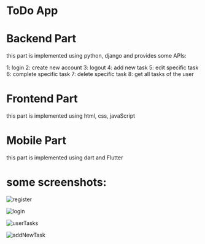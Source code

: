 # ToDo App

# Backend Part
this part is implemented using python, django and provides some APIs:

  1: login
  2: create new account
  3: logout
  4: add new task
  5: edit specific task
  6: complete specific task
  7: delete specific task 
  8: get all tasks of the user

# Frontend Part
this part is implemented using html, css, javaScript

# Mobile Part
this part is implemented using dart and Flutter 



# some screenshots:


![register](https://github.com/NadaOmar22/ToDo/assets/75037231/6139cec3-7bbe-44db-bbc3-cdd9b3cc8d57)






![login](https://github.com/NadaOmar22/ToDo/assets/75037231/51448393-cff9-46c6-a5e1-f3adc0935d80)





![userTasks](https://github.com/NadaOmar22/ToDo/assets/75037231/fcd50261-40e6-4a66-8189-3c41746c7346)





![addNewTask](https://github.com/NadaOmar22/ToDo/assets/75037231/796af0dc-8d88-40d5-b040-5f0c62e09c2c)




